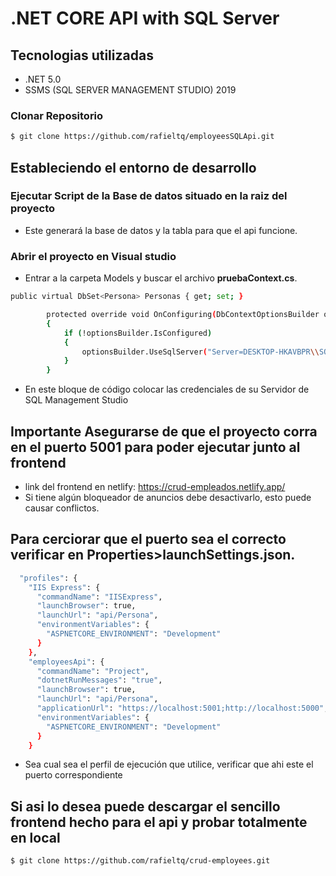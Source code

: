 # .NET CORE API with SQL Server
## Tecnologias utilizadas
- .NET 5.0
- SSMS (SQL SERVER MANAGEMENT STUDIO) 2019
### Clonar Repositorio
```bash
$ git clone https://github.com/rafieltq/employeesSQLApi.git
```
## Estableciendo el entorno de desarrollo
### Ejecutar Script de la Base de datos situado en la raiz del proyecto
- Este generará la base de datos y la tabla para que el api funcione.
### Abrir el proyecto en Visual studio
- Entrar a la carpeta Models y buscar el archivo **pruebaContext.cs**.
```bash
public virtual DbSet<Persona> Personas { get; set; }

        protected override void OnConfiguring(DbContextOptionsBuilder optionsBuilder)
        {
            if (!optionsBuilder.IsConfigured)
            {
                optionsBuilder.UseSqlServer("Server=DESKTOP-HKAVBPR\\SQLEXPRESS;Database=prueba;user=usuario;password=contraseña;");
            }
        }
```
- En este bloque de código colocar las credenciales de su Servidor de SQL Management Studio
## Importante Asegurarse de que el proyecto corra en el puerto 5001 para poder ejecutar junto al frontend
- link del frontend en netlify: https://crud-empleados.netlify.app/
- Si tiene algún bloqueador de anuncios debe desactivarlo, esto puede causar conflictos.
## Para cerciorar que el puerto sea el correcto verificar en **Properties>launchSettings.json**.
```bash
  "profiles": {
    "IIS Express": {
      "commandName": "IISExpress",
      "launchBrowser": true,
      "launchUrl": "api/Persona",
      "environmentVariables": {
        "ASPNETCORE_ENVIRONMENT": "Development"
      }
    },
    "employeesApi": {
      "commandName": "Project",
      "dotnetRunMessages": "true",
      "launchBrowser": true,
      "launchUrl": "api/Persona",
      "applicationUrl": "https://localhost:5001;http://localhost:5000",
      "environmentVariables": {
        "ASPNETCORE_ENVIRONMENT": "Development"
      }
    }
```
- Sea cual sea el perfil de ejecución que utilice, verificar que ahi este el puerto correspondiente
## Si asi lo desea puede descargar el sencillo frontend hecho para el api y probar totalmente en local
```bash
$ git clone https://github.com/rafieltq/crud-employees.git
```
